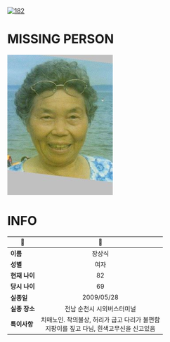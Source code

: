 [![182](https://img.shields.io/badge/%EC%8B%A4%EC%A2%85%EC%8B%A0%EA%B3%A0%EB%8A%94%20%EA%B5%AD%EB%B2%88%EC%97%86%EC%9D%B4-182-blue)](http://safe182.go.kr/index.do)

# MISSING PERSON

<img src="./missing_person.jpg">

# INFO

|🔑|💎|
|--|:--:|
|**이름**|장상식|
|**성별**|여자|
|**현재 나이**|82|
|**당시 나이**|69|
|**실종일**|2009/05/28|
|**실종 장소**|전남 순천시 시외버스터미널 |
|**특이사항**|치매노인. 착의불상, 허리가 굽고 다리가 불편함</br>지팡이를 짚고 다님, 흰색고무신을 신고있음|
